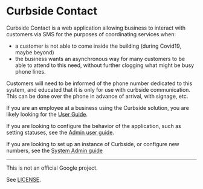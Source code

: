 # Curbside Contact

Curbside Contact is a web application allowing business to interact with customers via SMS for the purposes of coordinating services when:


*   a customer is not able to come inside the building (during Covid19, maybe beyond)
*   the business wants an asynchronous way for many customers to be able to attend to this need, without further clogging what might be busy phone lines.

Customers will need to be informed of the phone number dedicated to this system, and educated that it is only for use with curbside communication.  This can be done over the phone in advance of arrival, with signage, etc.


If you are an employee at a business using the Curbside solution, you are likely looking for the [User Guide](userguide.md).

If you are looking to configure the behavior of the application, such as setting statuses, see the [Admin user guide](admin-user.md).

If you are looking to set up an instance of Curbside, or configure new numbers, see the [System Admin guide](admin-system.md)

--- 

This is not an official Google project.

See [LICENSE](LICENSE.md).
